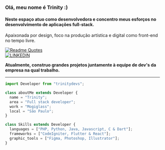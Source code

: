 
### Olá, meu nome é Trinity :)
<h4 align="left"> 
  <strong>Neste espaço atuo como desenvolvedora e concentro meus esforços no desenvolvimento de aplicações full-stack.</strong><br>
</h4>
<p>
    Apaixonada por design, foco na produção artística e digital como front-end no tempo livre.
</p>

[![Readme Quotes](https://quotes-github-readme.vercel.app/api?type=horizontal&theme=nord&quote=Se ‎‎existe ‎‎uma ‎‎forma ‎‎de ‎‎fazer ‎‎melhor, ‎‎descubra-a.&author=Thomas ‎‎Edison
)](https://github.com/piyushsuthar/github-readme-quotes)<br>
[![LINKEDIN](https://img.shields.io/badge/LINKEDIN-f69d50?style=for-the-badge&logo=LINKEDIN&logoColor=white&text_color=fff)](https://www.linkedin.com/in/trinitydomingues/)

<p align="left"> 
  <strong>Atualmente, construo grandes projetos juntamente à equipe de dev's da empresa na qual trabalho.</strong>
</p>
<hr>

```js
import Developer from "trinitydevs";

class aboutMe extends Developer {
  name = "Trinity";
  area = "Full stack developer";
  work = "Mogiglass";
  local = "São Paulo";
}

class Skills extends Developer {
  languages = ["PHP, Python, Java, Javascript, C & Dart"];
  frameworks = ["CodeIgniter, Flutter & React"];
  graphic_tools = ["Figma, Photoshop, Illustrator"];
}
```











